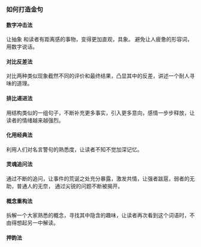 ### 如何打造金句

#### 数字冲击法
让抽象 和读者有距离感的事物，变得更加直观，具象。
避免让人疲惫的形容词，用数字说话。

#### 对比反差法
对比两种类似现象截然不同的评价和最终结果，凸显其中的反差，讲述一个耐人寻味的道理。

#### 排比递进法
用结构类似的一组句子，不断补充更多事实，引入更多意向，感情一步步释放，让读者的情绪越来越强烈。

#### 化用经典法
利用人们对名言警句的熟悉度，让读者不知不觉加深记忆。

#### 灵魂追问法
通过不断的追问，让事件的荒诞之处充分暴露，激发共情，让强者跋扈，弱者的无助，普通人的无奈，
通过尖锐的问题不断被揭开。

#### 概念重构法
拆解一个大家熟悉的概念，寻找其中隐含的趣味，让读者再次看到这个词语时，不由得想起另一中解读。

#### 押韵法